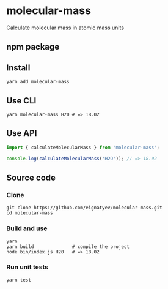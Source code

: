# molecular-mass

Calculate molecular mass in atomic mass units

## npm package

## Install

```_
yarn add molecular-mass
```

## Use CLI

```_
yarn molecular-mass H20 # => 18.02
```

## Use API

```ts
import { calculateMolecularMass } from 'molecular-mass';

console.log(calculateMolecularMass('H2O')); // => 18.02
```

## Source code

### Clone

```_
git clone https://github.com/eignatyev/molecular-mass.git
cd molecular-mass
```

### Build and use

```_
yarn
yarn build              # compile the project
node bin/index.js H20   # => 18.02
```

### Run unit tests

```_
yarn test
```
